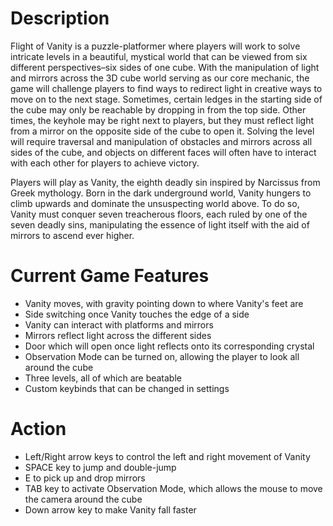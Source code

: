# Description

Flight of Vanity is a puzzle-platformer where players will work to solve intricate levels in a beautiful, mystical world that can be viewed from six different perspectives–six sides of one cube. With the manipulation of light and mirrors across the 3D cube world serving as our core mechanic, the game will challenge players to find ways to redirect light in creative ways to move on to the next stage. Sometimes, certain ledges in the starting side of the cube may only be reachable by dropping in from the top side. Other times, the keyhole may be right next to players, but they must reflect light from a mirror on the opposite side of the cube to open it. Solving the level will require traversal and manipulation of obstacles and mirrors across all sides of the cube, and objects on different faces will often have to interact with each other for players to achieve victory.

Players will play as Vanity, the eighth deadly sin inspired by Narcissus from Greek mythology. Born in the dark underground world, Vanity hungers to climb upwards and dominate the unsuspecting world above. To do so, Vanity must conquer seven treacherous floors, each ruled by one of the seven deadly sins, manipulating the essence of light itself with the aid of mirrors to ascend ever higher. 

# Current Game Features

- Vanity moves, with gravity pointing down to where Vanity's feet are
- Side switching once Vanity touches the edge of a side
- Vanity can interact with platforms and mirrors
- Mirrors reflect light across the different sides
- Door which will open once light reflects onto its corresponding crystal
- Observation Mode can be turned on, allowing the player to look all around the cube
- Three levels, all of which are beatable
- Custom keybinds that can be changed in settings

# Action

- Left/Right arrow keys to control the left and right movement of Vanity
- SPACE key to jump and double-jump
- E to pick up and drop mirrors
- TAB key to activate Observation Mode, which allows the mouse to move the camera around the cube
- Down arrow key to make Vanity fall faster
